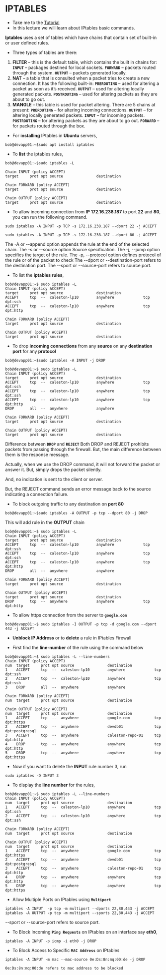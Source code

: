 # IPTABLES

  - Take me to the [Tutorial](https://kodekloud.com/courses/873064/lectures/24032366)
  - In this lecture we will learn about IPtables basic commands.
  
**Iptables** uses a set of tables which have chains that contain set of built-in or user defined rules.
- Three types of tables are there:
1. **FILTER** – this is the default table, which contains the built in chains for:
 **`INPUT`**  – packages destined for local sockets.
 **`FORWARD`** – packets routed through the system.
 **`OUTPUT`** – packets generated locally.
2. **NAT** – a table that is consulted when a packet tries to create a new connection. It has the following built-in:
**`PREROUTING`** – used for altering a packet as soon as it’s received.
**`OUTPUT`** – used for altering locally generated packets.
**`POSTROUTING`** – used for altering packets as they are about to go out.
3. **MANGLE** – this table is used for packet altering. There are 5 chains at present:
**`PREROUTING`** – for altering incoming connections.
**`OUTPUT`** – for altering locally generated  packets.
**`INPUT`** – for incoming packets.
**`POSTROUTING`** – for altering packets as they are about to go out.
**`FORWARD`** – for packets routed through the box.


- For **installing** IPtables in **Ubuntu** servers, 

```
bob@devapp01:~$sudo apt install iptables
```

- To **list** the iptables rules,

```
bob@devapp01:~$sudo iptables -L

Chain INPUT (policy ACCEPT)
target     prot opt source               destination

Chain FORWARD (policy ACCEPT)
target     prot opt source               destination

Chain OUTPUT (policy ACCEPT)
target     prot opt source               destination
```

- To allow incoming connection from **IP** **172.16.238.187** to port **22** and **80**, you can run the following command.

```
sudo iptables -A INPUT -p TCP -s 172.16.238.187 --dport 22 -j ACCEPT
```

```
sudo iptables -A INPUT -p TCP -s 172.16.238.187 --dport 80 -j ACCEPT
```

The -A or --append option appends the rule at the end of the selected chain.
The -s or --source option Source specification.
The -j, --jump option specifies the target of the rule.
The -p, --protocol option defines protocol of the rule or of the packet to check
The --dport or --destination-port refers to the destination port.
The --sport or --source-port refers to source port.

- To list the **iptables rules**,

```
bob@devapp01:~$ sudo iptables -L
Chain INPUT (policy ACCEPT)
target     prot opt source               destination
ACCEPT     tcp  --  caleston-lp10        anywhere             tcp dpt:ssh
ACCEPT     tcp  --  caleston-lp10        anywhere             tcp dpt:http

Chain FORWARD (policy ACCEPT)
target     prot opt source               destination

Chain OUTPUT (policy ACCEPT)
target     prot opt source               destination
```

- To drop **incoming connections** from any **source** on any **destination port** for any **protocol**

```
bob@devapp01:~$sudo iptables -A INPUT -j DROP
```

```
bob@devapp01:~$ sudo iptables -L
Chain INPUT (policy ACCEPT)
target     prot opt source               destination
ACCEPT     tcp  --  caleston-lp10        anywhere             tcp dpt:ssh
ACCEPT     tcp  --  caleston-lp10        anywhere             tcp dpt:ssh
ACCEPT     tcp  --  caleston-lp10        anywhere             tcp dpt:http
DROP       all  --  anywhere             anywhere

Chain FORWARD (policy ACCEPT)
target     prot opt source               destination

Chain OUTPUT (policy ACCEPT)
target     prot opt source               destination
```

Difference between **`DROP`** and **`REJECT`**
Both DROP and REJECT prohibits packets from passing through the firewall. But, the main difference between them is the response message.

Actually, when we use the DROP command, it will not forward the packet or answer it. But, simply drops the packet silently.

And, no indication is sent to the client or server.

But, the REJECT command sends an error message back to the source indicating a connection failure.

- To block outgoing traffic to any destination on **port 80**

```
bob@devapp01:~$sudo iptables -A OUTPUT -p tcp --dport 80 -j DROP
```
This will add rule in the **OUTPUT** chain

```
bob@devapp01:~$ sudo iptables -L
Chain INPUT (policy ACCEPT)
target     prot opt source               destination
ACCEPT     tcp  --  caleston-lp10        anywhere             tcp dpt:ssh
ACCEPT     tcp  --  caleston-lp10        anywhere             tcp dpt:ssh
ACCEPT     tcp  --  caleston-lp10        anywhere             tcp dpt:http
DROP       all  --  anywhere             anywhere

Chain FORWARD (policy ACCEPT)
target     prot opt source               destination

Chain OUTPUT (policy ACCEPT)
target     prot opt source               destination
DROP       tcp  --  anywhere             anywhere             tcp dpt:http
```

- To allow https connection from the server to **`google.com`**
```
bob@devapp01:~$ sudo iptables -I OUTPUT -p tcp -d google.com --dport 443 -j ACCEPT
```

- **Unblock IP Address** or to **delete** a rule in IPtables Firewall

- First find the **line-number** of the rule using the command below

```
bob@devapp01:~$ sudo iptables -L --line-numbers
Chain INPUT (policy ACCEPT)
num  target     prot opt source               destination
1    ACCEPT     tcp  --  caleston-lp10        anywhere             tcp dpt:ssh
2    ACCEPT     tcp  --  caleston-lp10        anywhere             tcp dpt:ssh
3    DROP       all  --  anywhere             anywhere

Chain FORWARD (policy ACCEPT)
num  target     prot opt source               destination

Chain OUTPUT (policy ACCEPT)
num  target     prot opt source               destination
1    ACCEPT     tcp  --  anywhere             google.com           tcp dpt:https
2    ACCEPT     tcp  --  anywhere             devdb01              tcp dpt:postgresql
3    ACCEPT     tcp  --  anywhere             caleston-repo-01     tcp dpt:http
4    DROP       tcp  --  anywhere             anywhere             tcp dpt:http
5    DROP       tcp  --  anywhere             anywhere             tcp dpt:https
```

- Now if you want to delete the **INPUT** rule number 3, run

```
sudo iptables -D INPUT 3
```
- To display the **line number** for the rules,

```
bob@devapp01:~$ sudo iptables -L --line-numbers
Chain INPUT (policy ACCEPT)
num  target     prot opt source               destination
1    ACCEPT     tcp  --  caleston-lp10        anywhere             tcp dpt:ssh
2    ACCEPT     tcp  --  caleston-lp10        anywhere             tcp dpt:ssh

Chain FORWARD (policy ACCEPT)
num  target     prot opt source               destination

Chain OUTPUT (policy ACCEPT)
num  target     prot opt source               destination
1    ACCEPT     tcp  --  anywhere             google.com           tcp dpt:https
2    ACCEPT     tcp  --  anywhere             devdb01              tcp dpt:postgresql
3    ACCEPT     tcp  --  anywhere             caleston-repo-01     tcp dpt:http
4    DROP       tcp  --  anywhere             anywhere             tcp dpt:http
5    DROP       tcp  --  anywhere             anywhere             tcp dpt:https
```

- Allow Multiple Ports on IPtables using **`Multiport`**

```
iptables -A INPUT  -p tcp -m multiport --dports 22,80,443 -j ACCEPT
iptables -A OUTPUT -p tcp -m multiport --sports 22,80,443 -j ACCEPT
```

--sport or --source-port refers to source port.

- To Block Incoming **`Ping Requests`** on IPtables on an interface say **eth0**,

```
iptables -A INPUT -p icmp -i eth0 -j DROP
```

- To Block Access to Specific **`MAC Address`** on IPtables

```
iptables -A INPUT -m mac --mac-source 0e:Ds:8n:mq:00:de -j DROP

0e:Ds:8n:mq:00:de refers to mac address to be blocked
```